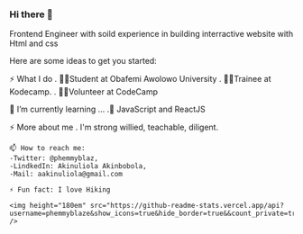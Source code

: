 ### Hi there 👋

Frontend Engineer with soild experience in building interractive website with Html and css

Here are some ideas to get you started:
  
  ⚡ What I do 
  . 👩‍🎓Student at Obafemi Awolowo University
  . 👨‍💻Trainee at Kodecamp.
  . 🧍‍♂️Volunteer at CodeCamp
  
  🌱 I’m currently learning ...
   .🏫 JavaScript and ReactJS
  
   ⚡ More about me
    . I'm strong willied, teachable, diligent. 
    
    📫 How to reach me: 
    -Twitter: @phemmyblaz,
    -LindkedIn: Akinuliola Akinbobola, 
    -Mail: aakinuliola@gmail.com

    ⚡ Fun fact: I love Hiking
    
    <img height="180em" src="https://github-readme-stats.vercel.app/api?username=phemmyblaze&show_icons=true&hide_border=true&&count_private=true&include_all_commits=true" />

